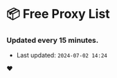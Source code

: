 # :package: Free Proxy List
### Updated every 15 minutes.

- Last updated: `2024-07-02 14:24`

:heart:
